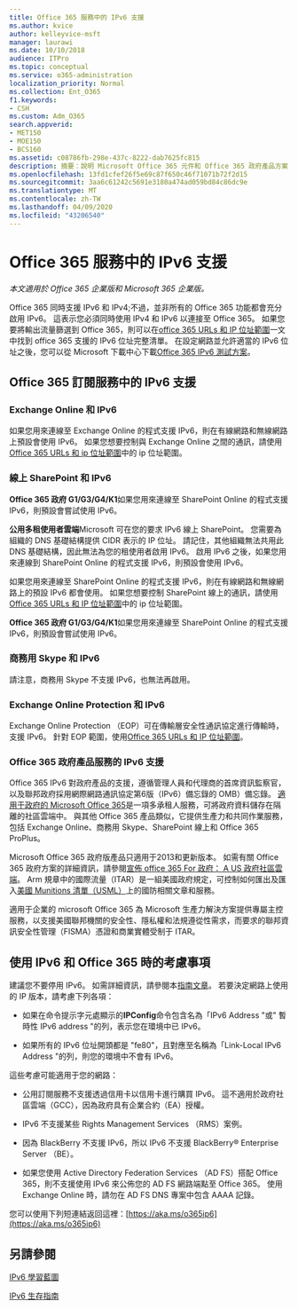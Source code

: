 ```yaml
---
title: Office 365 服務中的 IPv6 支援
ms.author: kvice
author: kelleyvice-msft
manager: laurawi
ms.date: 10/10/2018
audience: ITPro
ms.topic: conceptual
ms.service: o365-administration
localization_priority: Normal
ms.collection: Ent_O365
f1.keywords:
- CSH
ms.custom: Adm_O365
search.appverid:
- MET150
- MOE150
- BCS160
ms.assetid: c08786fb-298e-437c-8222-dab7625fc815
description: 摘要：說明 Microsoft Office 365 元件和 Office 365 政府產品方案中的 IPv6 支援。
ms.openlocfilehash: 13fd1cfef26f5e69c87f650c46f71071b72f2d15
ms.sourcegitcommit: 3aa6c61242c5691e3180a474ad059bd84c86dc9e
ms.translationtype: MT
ms.contentlocale: zh-TW
ms.lasthandoff: 04/09/2020
ms.locfileid: "43206540"
---
```

# <a name="ipv6-support-in-office-365-services"></a>Office 365 服務中的 IPv6 支援

*本文適用於 Office 365 企業版和 Microsoft 365 企業版。*

Office 365 同時支援 IPv6 和 IPv4;不過，並非所有的 Office 365 功能都會充分啟用 IPv6。 這表示您必須同時使用 IPv4 和 IPv6 以連接至 Office 365。 如果您要將輸出流量篩選到 Office 365，則可以在[office 365 URLs 和 IP 位址範圍](urls-and-ip-address-ranges.md)一文中找到 office 365 支援的 IPv6 位址完整清單。 在設定網路並允許適當的 IPv6 位址之後，您可以從 Microsoft 下載中心下載[Office 365 IPv6 測試方案](https://go.microsoft.com/fwlink/?LinkId=293447)。
  
## <a name="ipv6-support-in-office-365-subscription-service"></a>Office 365 訂閱服務中的 IPv6 支援

### <a name="exchange-online-and-ipv6"></a>Exchange Online 和 IPv6

如果您用來連線至 Exchange Online 的程式支援 IPv6，則在有線網路和無線網路上預設會使用 IPv6。 如果您想要控制與 Exchange Online 之間的通訊，請使用[Office 365 URLs 和 ip 位址範圍](urls-and-ip-address-ranges.md)中的 ip 位址範圍。
  
### <a name="sharepoint-online-and-ipv6"></a>線上 SharePoint 和 IPv6

 **Office 365 政府 G1/G3/G4/K1**如果您用來連線至 SharePoint Online 的程式支援 IPv6，則預設會嘗試使用 IPv6。
  
 **公用多租使用者雲端**Microsoft 可在您的要求 IPv6 線上 SharePoint。 您需要為組織的 DNS 基礎結構提供 CIDR 表示的 IP 位址。 請記住，其他組織無法共用此 DNS 基礎結構，因此無法為您的租使用者啟用 IPv6。 啟用 IPv6 之後，如果您用來連線到 SharePoint Online 的程式支援 IPv6，則預設會使用 IPv6。
  
如果您用來連線至 SharePoint Online 的程式支援 IPv6，則在有線網路和無線網路上的預設 IPv6 都會使用。 如果您想要控制 SharePoint 線上的通訊，請使用[Office 365 URLs 和 IP 位址範圍](urls-and-ip-address-ranges.md)中的 ip 位址範圍。
  
 **Office 365 政府 G1/G3/G4/K1**如果您用來連線至 SharePoint Online 的程式支援 IPv6，則預設會嘗試使用 IPv6。
  
### <a name="skype-for-business-and-ipv6"></a>商務用 Skype 和 IPv6

請注意，商務用 Skype 不支援 IPv6，也無法再啟用。
  
### <a name="exchange-online-protection-and-ipv6"></a>Exchange Online Protection 和 IPv6

Exchange Online Protection （EOP）可在傳輸層安全性通訊協定進行傳輸時，支援 IPv6。 針對 EOP 範圍，使用[Office 365 URLs 和 IP 位址範圍](urls-and-ip-address-ranges.md)。
  
### <a name="ipv6-support-for-office-365-government-offerings"></a>Office 365 政府產品服務的 IPv6 支援

Office 365 IPv6 對政府產品的支援，遵循管理人員和代理商的首席資訊監察官，以及聯邦政府採用網際網路通訊協定第6版（IPv6）備忘錄的 OMB）備忘錄。 [適用于政府的 Microsoft Office 365](https://go.microsoft.com/fwlink/p/?LinkId=325414)是一項多承租人服務，可將政府資料儲存在隔離的社區雲端中。 與其他 Office 365 產品類似，它提供生產力和共同作業服務，包括 Exchange Online、商務用 Skype、SharePoint 線上和 Office 365 ProPlus。 

Microsoft Office 365 政府版產品只適用于2013和更新版本。 如需有關 Office 365 政府方案的詳細資訊，請參閱[宣佈 office 365 For 政府： A US 政府社區雲端](https://go.microsoft.com/fwlink/p/?LinkId=325414)。 Arm 規章中的國際流量（ITAR）是一組美國政府規定，可控制如何匯出及匯入[美國 Munitions 清單（USML）](https://go.microsoft.com/fwlink/p/?LinkId=325415)上的國防相關文章和服務。 

適用于企業的 microsoft Office 365 為 Microsoft 生產力解決方案提供專屬主控服務，以支援美國聯邦機關的安全性、隱私權和法規遵從性需求，而要求的聯邦資訊安全性管理（FISMA）憑證和商業實體受制于 ITAR。
  
## <a name="things-to-consider-when-using-ipv6-and-office-365"></a>使用 IPv6 和 Office 365 時的考慮事項

建議您不要停用 IPv6。 如需詳細資訊，請參閱本[指南文章](https://support.microsoft.com/help/929852/guidance-for-configuring-ipv6-in-windows-for-advanced-users)。 若要決定網路上使用的 IP 版本，請考慮下列各項：
  
- 如果在命令提示字元處顯示的**IPConfig**命令包含名為「IPv6 Address "或" 暫時性 IPv6 address "的列，表示您在環境中已 IPv6。

- 如果所有的 IPv6 位址開頭都是 "fe80"，且對應至名稱為「Link-Local IPv6 Address "的列，則您的環境中不會有 IPv6。

這些考慮可能適用于您的網路：
  
- 公用訂閱服務不支援透過信用卡以信用卡進行購買 IPv6。 這不適用於政府社區雲端（GCC），因為政府具有企業合約（EA）授權。

- IPv6 不支援某些 Rights Management Services （RMS）案例。

- 因為 BlackBerry 不支援 IPv6，所以 IPv6 不支援 BlackBerry® Enterprise Server （BE）。

- 如果您使用 Active Directory Federation Services （AD FS）搭配 Office 365，則不支援使用 IPv6 來公佈您的 AD FS 網路端點至 Office 365。 使用 Exchange Online 時，請勿在 AD FS DNS 專案中包含 AAAA 記錄。 

您可以使用下列短連結返回這裡：[https://aka.ms/o365ip6](https://aka.ms/o365ip6)
  
## <a name="see-also"></a>另請參閱

[IPv6 學習藍圖](https://docs.microsoft.com/previous-versions/windows/it-pro/windows-server-2008-R2-and-2008/gg250710(v%3dws.10))
  
[IPv6 生存指南](https://social.technet.microsoft.com/wiki/contents/articles/1728.ipv6-survival-guide.aspx)
